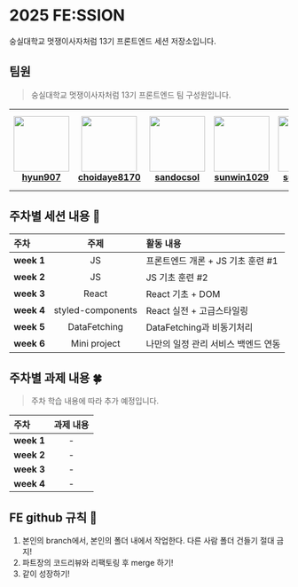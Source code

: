 # 2025 FE:SSION

숭실대학교 멋쟁이사자처럼 13기 프론트엔드 세션 저장소입니다.

## 팀원

> 숭실대학교 멋쟁이사자처럼 13기 프론트엔드 팀 구성원입니다.

<table>
  <tr>
    <td align="center">
      <a href="https://github.com/hyun907">
        <img src="https://github.com/hyun907.png" width="100px;" alt=""/>
        <br />
        <b>hyun907</b>
      </a>
    </td>
    <td align="center">
      <a href="https://github.com/choidaye8170">
        <img src="https://github.com/choidaye8170.png" width="100px;" alt=""/>
        <br />
        <b>choidaye8170</b>
      </a>
    </td>
    <td align="center">
      <a href="https://github.com/sandocsol">
        <img src="https://github.com/sandocsol.png" width="100px;" alt=""/>
        <br />
        <b>sandocsol</b>
      </a>
    </td>
    <td align="center">
      <a href="https://github.com/sunwin1029">
        <img src="https://github.com/sunwin1029.png" width="100px;" alt=""/>
        <br />
        <b>sunwin1029</b>
      </a>
    </td>
    <td align="center">
      <a href="https://github.com/sunwoo-h">
        <img src="https://github.com/sunwoo-h.png" width="100px;" alt=""/>
        <br />
        <b>sunwoo-h</b>
      </a>
    </td>
    <td align="center">
      <a href="https://github.com/eohneey">
        <img src="https://github.com/eohneey.png" width="100px;" alt=""/>
        <br />
        <b>eohneey</b>
      </a>
    </td>
    <td align="center">
      <a href="https://github.com/ukyeong-user">
        <img src="https://github.com/ukyeong-user.png" width="100px;" alt=""/>
        <br />
        <b>ukyeong-user</b>
      </a>
    </td>
  </tr>
</table>


## 주차별 세션 내용 🍰

| <b> 주차 </b>           |   <b> 주제 </b>   | <b> 활동 내용 </b>                  |
| :---------------------- | :---------------: | :---------------------------------- |
| <strong>week 1</strong> |        JS         | 프론트엔드 개론 + JS 기초 훈련 #1   |
| <strong>week 2</strong> |        JS         | JS 기초 훈련 #2                     |
| <strong>week 3</strong> |       React       | React 기초 + DOM                    |
| <strong>week 4</strong> | styled-components | React 실전 + 고급스타일링           |
| <strong>week 5</strong> |   DataFetching    | DataFetching과 비동기처리           |
| <strong>week 6</strong> |   Mini project    | 나만의 일정 관리 서비스 백엔드 연동 |

## 주차별 과제 내용 🍀

> 주차 학습 내용에 따라 추가 예정입니다.

| <b> 주차 </b>           |                         <b> 과제 내용 </b>                          |
| :---------------------- | :-----------------------------------------------------------------: |
| <strong>week 1</strong> | -  |
| <strong>week 2</strong> | -  |
| <strong>week 3</strong> | -  |
| <strong>week 4</strong> | -  |

## FE github 규칙 🌳

1. 본인의 branch에서, 본인의 폴더 내에서 작업한다. 다른 사람 폴더 건들기 절대 금지!
2. 파트장의 코드리뷰와 리팩토링 후 merge 하기!
3. 같이 성장하기!
